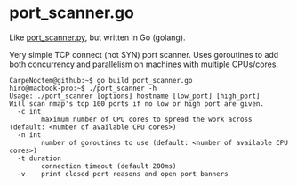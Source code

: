 # port_scanner.go
Like [port_scanner.py](https://github.com/CarpeNoctem/port_scanner.py), but written in Go (golang).

Very simple TCP connect (not SYN) port scanner.
Uses goroutines to add both concurrency and parallelism on machines with multiple CPUs/cores.

```
CarpeNoctem@github:~$ go build port_scanner.go 
hiro@macbook-pro:~$ ./port_scanner -h
Usage: ./port_scanner [options] hostname [low_port] [high_port]
Will scan nmap's top 100 ports if no low or high port are given.
  -c int
        maximum number of CPU cores to spread the work across (default: <number of available CPU cores>)
  -n int
        number of goroutines to use (default: <number of available CPU cores>)
  -t duration
        connection timeout (default 200ms)
  -v	print closed port reasons and open port banners
```
